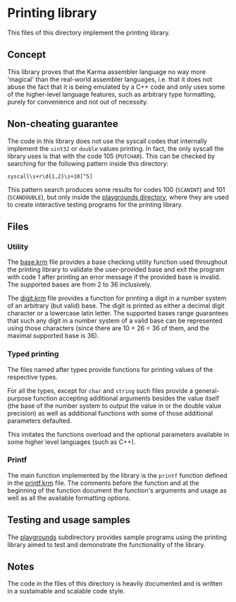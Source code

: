 # Printing library

This files of this directory implement the printing library.

## Concept

This library proves that the Karma assembler language no way more 'magical'
than the real-world assembler languages, i.e. that it does not abuse the fact
that it is being emulated by a C++ code and only uses some of the higher-level
language features, such as arbitrary type formatting, purely for convenience
and not out of necessity.

## Non-cheating guarantee

The code in this library does not use the syscall codes that internally
implement the `uint32` or `double` values printing. In fact, the only syscall
the library uses is that with the code 105 (`PUTCHAR`). This can be checked by
searching for the following pattern inside this directory:

```regexp
syscall\s+r\d{1,2}\s+10[^5]
```

This pattern search produces some results for codes 100 (`SCANINT`) and
101 (`SCANDOUBLE`), but only inside the [playgrounds directory](playgrounds),
where they are used to create interactive testing programs for the printing
library.

## Files

### Utility

The [base.krm](base.krm) file provides a base checking utility function used
throughout the printing library to validate the user-provided base and exit
the program with code 1 after printing an error message if the provided base is
invalid. The supported bases are from 2 to 36 inclusively.

The [digit.krm](digit.krm) file provides a function for printing a digit in
a number system of an arbitrary (but valid) base. The digit is printed as either
a decimal digit character or a lowercase latin letter. The supported bases range
guarantees that such any digit in a number system of a valid base can be
represented using those characters (since there are 10 + 26 = 36 of them, and
the maximal supported base is 36).

### Typed printing

The files named after types provide functions for printing values of
the respective types.

For all the types, except for `char` and `string` such files provide
a general-purpose function accepting additional arguments besides the value
itself (the base of the number system to output the value in or the double
value precision) as well as additional functions with some of those additional
parameters defaulted.

This imitates the functions overload and the optional parameters available
in some higher level languages (such as C++).

### Printf

The main function implemented by the library is the `printf` function defined
in the [printf.krm](printf.krm) file. The comments before the function and
at the beginning of the function document the function's arguments and
usage as well as all the available formatting options.

## Testing and usage samples

The [playgrounds](playgrounds) subdirectory provides sample programs using
the printing library aimed to test and demonstrate the functionality of
the library.

## Notes

The code in the files of this directory is heavily documented and is written
in a sustainable and scalable code style.
